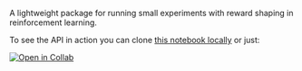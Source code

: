 A lightweight package for running small experiments with reward shaping in reinforcement learning.

To see the API in action you can clone [this notebook locally](reward_shaping.ipynb) or just:

[![Open in Collab](https://colab.research.google.com/assets/colab-badge.svg)](https://colab.research.google.com/github/dylwil3/reward-shaping/blob/master/reward_shaping.ipynb)